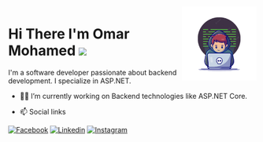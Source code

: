 <img align="right" src="https://raw.githubusercontent.com/mohamedelkashef15/mohamedelkashef15/main/github-profile.png" width="30%">
<h1>
  Hi There I'm Omar Mohamed
  <img src="https://media.giphy.com/media/hvRJCLFzcasrR4ia7z/giphy.gif" width="28">
</h1>
<p>
I'm a software developer passionate about backend development. I specialize in ASP.NET. 
</p>

- 👨‍💻 I’m currently working on Backend technologies like ASP.NET Core.

  
- 📫 Social links
<p>
<a href="https://www.facebook.com/share/1EEKAQP5vZ/?mibextid=wwXIfr"><img
    src="https://img.shields.io/badge/-Facebook-3b5998?style=flat&logo=facebook&logoColor=white" alt="Facebook"></a>
<a href="https://www.linkedin.com/in/omarmohamedreda/"><img
    src="https://img.shields.io/badge/-Linkedin-0072b1?style=flat&logo=linkedin&logoColor=white" alt="Linkedin"></a>
<a href="https://www.instagram.com/omarmohamd18?igsh=MXY5OTE5cXRycmJreA%3D%3D&utm_source=qr"><img
    src="https://img.shields.io/badge/-Instagram-d62976?style=flat&logo=instagram&logoColor=white"
    alt="Instagram"></a>
</p>



